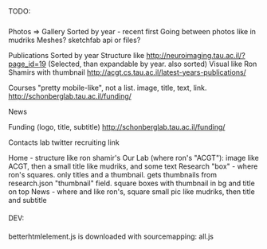 #####
TODO:
#####

Photos => Gallery
    Sorted by year - recent first
    Going between photos like in mudriks
    Meshes? sketchfab api or files?
    
Publications
    Sorted by year
    Structure like http://neuroimaging.tau.ac.il/?page_id=19 (Selected, than expandable by year. also sorted)
    Visual like Ron Shamirs with thumbnail http://acgt.cs.tau.ac.il/latest-years-publications/

Courses
    "pretty mobile-like", not a list. image, title, text, link. http://schonberglab.tau.ac.il/funding/

News

Funding
    (logo, title, subtitle) http://schonberglab.tau.ac.il/funding/


Contacts
    lab twitter
    recruiting link




Home - structure like ron shamir's
    Our Lab (where ron's "ACGT"): image like ACGT, then a small title like mudriks, and some text
    Research "box" - where ron's squares. only titles and a thumbnail. gets thumbnails from research.json "thumbnail" field.  square boxes with thumbnail in bg and title on top
    News - where and like ron's, square small pic like mudriks, then title and subtitle
    
####
DEV:
####
betterhtmlelement.js is downloaded with sourcemapping: all.js
